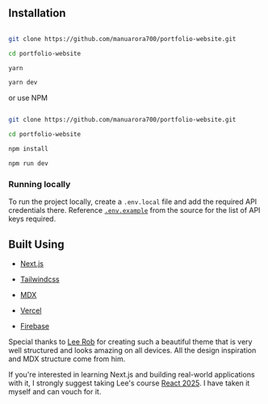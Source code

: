 

## Installation

```bash

git clone https://github.com/manuarora700/portfolio-website.git

cd portfolio-website

yarn

yarn dev

```

or use NPM

```bash

git clone https://github.com/manuarora700/portfolio-website.git

cd portfolio-website

npm install

npm run dev

```

### Running locally

To run the project locally, create a `.env.local` file and add the required API credentials there. Reference [`.env.example`](https://github.com/manuarora700/portfolio-website/blob/master/.env.example) from the source for the list of API keys required.

## Built Using

- [Next.js](https://nextjs.org)

- [Tailwindcss](https://tailwindcss.com)

- [MDX](https://github.com/mdx-js/mdx)

- [Vercel](https://vercel.com)

- [Firebase](https://firebase.google.com/)

Special thanks to [Lee Rob](https://github.com/leerob) for creating such a beautiful theme that is very well structured and looks amazing on all devices. All the design inspiration and MDX structure come from him.

If you're interested in learning Next.js and building real-world applications with it, I strongly suggest taking Lee's course [React 2025](https://react2025.com). I have taken it myself and can vouch for it.
